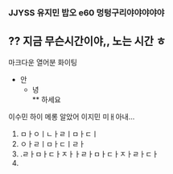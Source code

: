 ### JJYSS 유지민 밥오 e60 멍텅구리야야야야야

## ?? 지금 무슨시간이야,, 노는 시간 ㅎ

마크다운
열어분 화이팅

* 안
  * 녕   
    ** 하세요 

이수민 하이 메롱
알았어 이지민
미ㅐ아내...

1. ㅁㅏㅇㅣㄴㅏㄹㅣㅁㅏㄷㅣ
2. ㅇㅏㄹㅣㅁㅏㄷㅣㄹㅏ
3. .ㄹㅏㅁㅏㄷㅏㅈㅏㅏㄹㅏㅁㅏㄷㅏㅈㅏㄹㅏㄷㅏ
4. 
